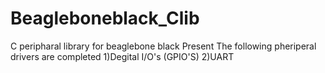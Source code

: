 # Beagleboneblack_Clib
C peripharal library for beaglebone black
Present The following  pheriperal drivers are completed
1)Degital I/O's (GPIO'S)
2)UART
